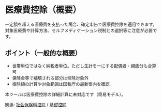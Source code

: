 # 医療費控除（概要）

一定額を超える医療費を支払った場合、確定申告で医療費控除を適用できます。対象医療費や計算方法、セルフメディケーション税制との選択等に注意が必要です。

## ポイント（一般的な概要）
- 世帯単位ではなく納税者単位。ただし生計を一にする配偶者・親族分も合算可
- 保険金等で補填される部分は控除対象外
- 控除額の計算や対象範囲は国税庁の最新案内を確認

本ツールは医療費控除の詳細計算に未対応です（簡易モデル）。

関連: [社会保険料控除](deduction-social-insurance.md) / [基礎控除](deduction-basic.md)

